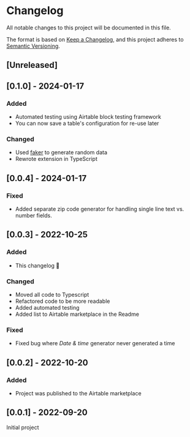 # Changelog

All notable changes to this project will be documented in this file.

The format is based on [Keep a Changelog](https://keepachangelog.com/en/1.0.0/),
and this project adheres to [Semantic Versioning](https://semver.org/spec/v2.0.0.html).

## [Unreleased]

## [0.1.0] - 2024-01-17

### Added

- Automated testing using Airtable block testing framework
- You can now save a table's configuration for re-use later

### Changed

- Used [faker](https://www.npmjs.com/package/@faker-js/faker) to generate random data
- Rewrote extension in TypeScript

## [0.0.4] - 2024-01-17

### Fixed

- Added separate zip code generator for handling single line text vs. number fields.

## [0.0.3] - 2022-10-25

### Added

- This changelog :tada:

### Changed

- Moved all code to Typescript
- Refactored code to be more readable
- Added automated testing
- Added list to Airtable marketplace in the Readme

### Fixed

- Fixed bug where _Date & time_ generator never generated a time

## [0.0.2] - 2022-10-20

### Added

- Project was published to the Airtable marketplace

## [0.0.1] - 2022-09-20

Initial project
